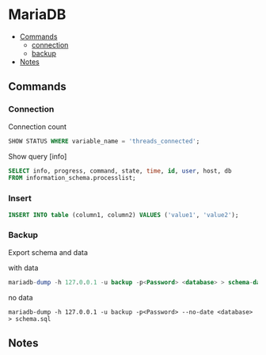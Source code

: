 # MariaDB

<!-- toc -->

- [Commands](#commands)
  - [connection](#connection)
  - [backup](#backup)
- [Notes](#notes)


<!-- tocstop -->

## Commands

### Connection
Connection count
``` sql
SHOW STATUS WHERE variable_name = 'threads_connected';
```
Show query [info]
``` sql
SELECT info, progress, command, state, time, id, user, host, db 
FROM information_schema.processlist;
```

### Insert 
``` sql
INSERT INTO table (column1, column2) VALUES ('value1', 'value2');
```

### Backup
Export schema and data

with data
``` sql
mariadb-dump -h 127.0.0.1 -u backup -p<Password> <database> > schema-data.sql
```
no data
```
mariadb-dump -h 127.0.0.1 -u backup -p<Password> --no-date <database> > schema.sql
```

## Notes
